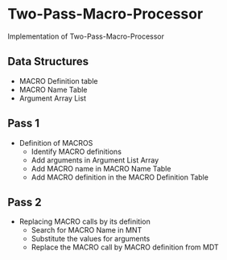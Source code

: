 
# Two-Pass-Macro-Processor
Implementation of Two-Pass-Macro-Processor
## Data Structures
- MACRO Definition table
- MACRO Name Table
- Argument Array List 
## Pass 1
- Definition of MACROS
	-	Identify MACRO definitions
	-	Add arguments in Argument List Array
	-	Add MACRO name in MACRO Name Table
	-	Add MACRO definition in the MACRO Definition Table
## Pass 2
- Replacing MACRO calls by its definition
	- Search for MACRO Name in MNT
	- Substitute the values for arguments
	- Replace the MACRO call by MACRO definition from MDT
